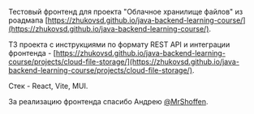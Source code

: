 Тестовый фронтенд для проекта "Облачное хранилище файлов" из роадмапа [https://zhukovsd.github.io/java-backend-learning-course/](https://zhukovsd.github.io/java-backend-learning-course/).

ТЗ проекта с инструкциями по формату REST API и интеграции фронтенда - [https://zhukovsd.github.io/java-backend-learning-course/projects/cloud-file-storage/](https://zhukovsd.github.io/java-backend-learning-course/projects/cloud-file-storage/).

Стек - React, Vite, MUI.

За реализацию фронтенда спасибо Андрею [@MrShoffen](https://t.me/MrShoffen).